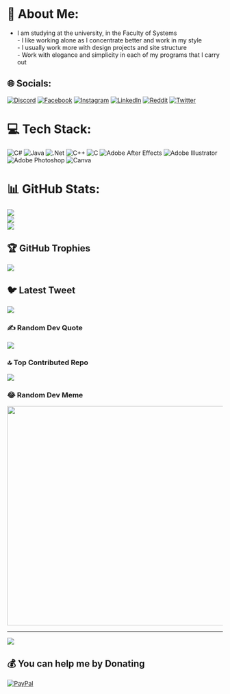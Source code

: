 # 💫 About Me:
- I am studying at the university, in the Faculty of Systems<br>- I like working alone as I concentrate better and work in my style<br>- I usually work more with design projects and site structure<br>- Work with elegance and simplicity in each of my programs that I carry out


## 🌐 Socials:
[![Discord](https://img.shields.io/badge/Discord-%237289DA.svg?logo=discord&logoColor=white)](https://discord.gg/4504) [![Facebook](https://img.shields.io/badge/Facebook-%231877F2.svg?logo=Facebook&logoColor=white)](https://facebook.com/antonhy.lopez.5680) [![Instagram](https://img.shields.io/badge/Instagram-%23E4405F.svg?logo=Instagram&logoColor=white)](https://instagram.com/n4th.4j) [![LinkedIn](https://img.shields.io/badge/LinkedIn-%230077B5.svg?logo=linkedin&logoColor=white)](https://linkedin.com/in/JonathanAlemánJiménez) [![Reddit](https://img.shields.io/badge/Reddit-%23FF4500.svg?logo=Reddit&logoColor=white)](https://reddit.com/user/N4th4Ch0) [![Twitter](https://img.shields.io/badge/Twitter-%231DA1F2.svg?logo=Twitter&logoColor=white)](https://twitter.com/N4thTv) 

# 💻 Tech Stack:
![C#](https://img.shields.io/badge/c%23-%23239120.svg?style=flat&logo=c-sharp&logoColor=white) ![Java](https://img.shields.io/badge/java-%23ED8B00.svg?style=flat&logo=java&logoColor=white) ![.Net](https://img.shields.io/badge/.NET-5C2D91?style=flat&logo=.net&logoColor=white) ![C++](https://img.shields.io/badge/c++-%2300599C.svg?style=flat&logo=c%2B%2B&logoColor=white) ![C](https://img.shields.io/badge/c-%2300599C.svg?style=flat&logo=c&logoColor=white) ![Adobe After Effects](https://img.shields.io/badge/Adobe%20After%20Effects-9999FF.svg?style=flat&logo=Adobe%20After%20Effects&logoColor=white) ![Adobe Illustrator](https://img.shields.io/badge/adobeillustrator-%23FF9A00.svg?style=flat&logo=adobeillustrator&logoColor=white) ![Adobe Photoshop](https://img.shields.io/badge/adobephotoshop-%2331A8FF.svg?style=flat&logo=adobephotoshop&logoColor=white) ![Canva](https://img.shields.io/badge/Canva-%2300C4CC.svg?style=flat&logo=Canva&logoColor=white)
# 📊 GitHub Stats:
![](https://github-readme-stats.vercel.app/api?username=N4th4Ch0&theme=omni&hide_border=false&include_all_commits=false&count_private=false)<br/>
![](https://github-readme-streak-stats.herokuapp.com/?user=N4th4Ch0&theme=omni&hide_border=false)<br/>
![](https://github-readme-stats.vercel.app/api/top-langs/?username=N4th4Ch0&theme=omni&hide_border=false&include_all_commits=false&count_private=false&layout=compact)

## 🏆 GitHub Trophies
![](https://github-profile-trophy.vercel.app/?username=N4th4Ch0&theme=onestar&no-frame=true&no-bg=false&margin-w=4)

## 🐦 Latest Tweet
[![](https://gtce.itsvg.in/api?username=N4thTv)](https://github.com/VishwaGauravIn/github-twitter-card-embed)

### ✍️ Random Dev Quote
![](https://quotes-github-readme.vercel.app/api?type=horizontal&theme=radical)

### 🔝 Top Contributed Repo
![](https://github-contributor-stats.vercel.app/api?username=N4th4Ch0&limit=5&theme=algolia&combine_all_yearly_contributions=true)

### 😂 Random Dev Meme
<img src="https://rm.up.railway.app/" width="512px"/>

---
[![](https://visitcount.itsvg.in/api?id=N4th4Ch0&icon=2&color=4)](https://visitcount.itsvg.in)

  ## 💰 You can help me by Donating
  [![PayPal](https://img.shields.io/badge/PayPal-00457C?style=for-the-badge&logo=paypal&logoColor=white)](https://paypal.me/NathanAleman) 

  
<!-- Proudly created with GPRM ( https://gprm.itsvg.in ) -->
